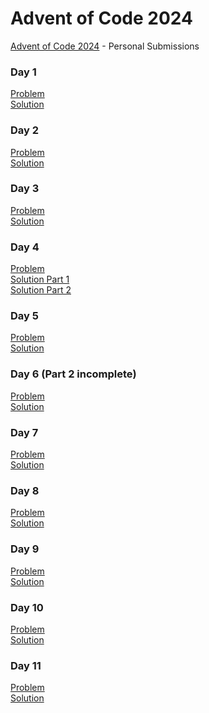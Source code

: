 # Advent of Code 2024 
[Advent of Code 2024](https://adventofcode.com/2024/about) - Personal Submissions

### Day 1
[Problem](day_1/problem) <br/>
[Solution](day_1/day_1.py)

### Day 2
[Problem](day_2/problem) <br/>
[Solution](day_2/day_2.py)

### Day 3
[Problem](day_3/problem) <br/>
[Solution](day_3/day_3.py)

### Day 4
[Problem](day_4/problem) <br/>
[Solution Part 1](day_4/day_4_part_1.py) <br/>
[Solution Part 2](day_4/day_4_part_2.py)

### Day 5
[Problem](day_5/problem) <br/>
[Solution](day_5/day_5.py)

### Day 6 (Part 2 incomplete)
[Problem](day_6/problem) <br/>
[Solution](day_6/day_6.py)

### Day 7
[Problem](day_7/problem) <br/>
[Solution](day_7/day_7.py)

### Day 8
[Problem](day_8/problem) <br/>
[Solution](day_8/day_8.py)

### Day 9
[Problem](day_9/problem) <br/>
[Solution](day_9/day_9.py)

### Day 10
[Problem](day_10/problem) <br/>
[Solution](day_10/day_10.py)

### Day 11
[Problem](day_11/problem) <br/>
[Solution](day_11/day_11.py)

